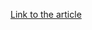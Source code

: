 [Link to the article](https://unit42.paloaltonetworks.com/unit-42-title-gamaredon-group-toolset-evolution)
